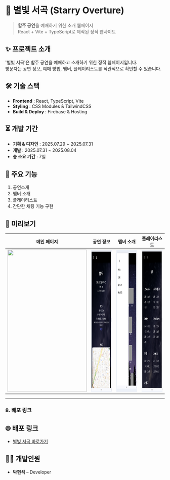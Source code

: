 # 🌌 별빛 서곡 (Starry Overture)
> **합주 공연**을 예매하기 위한 소개 웹페이지  
React + Vite + TypeScript로 제작된 정적 웹사이트

## ✨ 프로젝트 소개
'별빛 서곡'은 합주 공연을 예매하고 소개하기 위한 정적 웹페이지입니다.  
방문자는 공연 정보, 예매 방법,  멤버, 플레이리스트를 직관적으로 확인할 수 있습니다.

## 🛠 기술 스택
- **Frontend** : React, TypeScript, Vite
- **Styling** : CSS Modules & TailwindCSS
- **Build & Deploy** : Firebase & Hosting

## ⏳ 개발 기간
- **기획 & 디자인** : 2025.07.29 ~ 2025.07.31
- **개발** : 2025.07.31 ~ 2025.08.04
- **총 소요 기간** : 7일

## 📍 주요 기능
1. 공연소개
2. 멤버 소개
3. 플레이리스트
4. 간단한 채팅 기능 구현

## 🌠 미리보기
| 메인 페이지 | 공연 정보 | 멤버 소개 | 플레이리스트 |
|-------------|-------------|-------------|-------------|
| <img src="./src/assets/backgroundImage.png" width="250" height="450"/> | <img src="./src/assets/readmeImage2.png" width="250" height="450"/> | <img src="./src/assets/readmeImage3.png" width="250" height="450"/> | <img src="./src/assets/readmeImage4.png" width="250" height="450"/> |

---

### 8. 배포 링크

## 🌐 배포 링크
- [별빛 서곡 바로가기](https://stellar0828.firebaseapp.com/)  

## 👨‍💻 개발인원
- **박현석** – Developer
